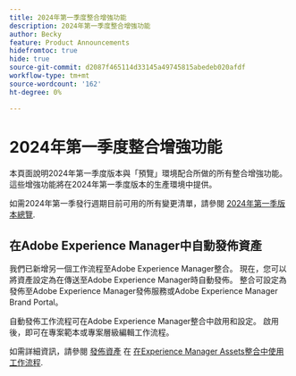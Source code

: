 ```yaml
---
title: 2024年第一季度整合增強功能
description: 2024年第一季度整合增強功能
author: Becky
feature: Product Announcements
hidefromtoc: true
hide: true
source-git-commit: d2087f465114d33145a49745815abedeb020afdf
workflow-type: tm+mt
source-wordcount: '162'
ht-degree: 0%

---
```


# 2024年第一季度整合增強功能

本頁面說明2024年第一季度版本與「預覽」環境配合所做的所有整合增強功能。 這些增強功能將在2024年第一季度版本的生產環境中提供。

如需2024年第一季發行週期目前可用的所有變更清單，請參閱 [2024年第一季版本總覽](/help/quicksilver/product-announcements/product-releases/23-q4-release-activity/23-q4-release-overview.md).

## 在Adobe Experience Manager中自動發佈資產

我們已新增另一個工作流程至Adobe Experience Manager整合。 現在，您可以將資產設定為在傳送至Adobe Experience Manager時自動發佈。 整合可設定為發佈至Adobe Experience Manager發佈服務或Adobe Experience Manager Brand Portal。

自動發佈工作流程可在Adobe Experience Manager整合中啟用和設定。 啟用後，即可在專案範本或專案層級編輯工作流程。

如需詳細資訊，請參閱 [發佈資產](/help/quicksilver/documents/adobe-workfront-for-experience-manager-assets-essentials/use-aem-workflows.md#publishing-assets) 在 [在Experience Manager Assets整合中使用工作流程](/help/quicksilver/documents/adobe-workfront-for-experience-manager-assets-essentials/use-aem-workflows.md).




